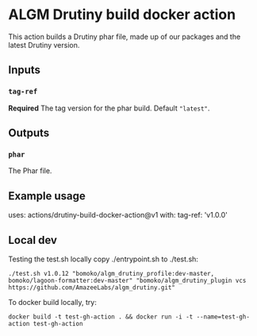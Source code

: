# ALGM Drutiny build docker action

This action builds a Drutiny phar file, made up of our packages and the latest Drutiny version.

## Inputs

### `tag-ref`

**Required** The tag version for the phar build. Default `"latest"`.

## Outputs

### `phar`

The Phar file.

## Example usage

uses: actions/drutiny-build-docker-action@v1
with:
  tag-ref: 'v1.0.0'


## Local dev

Testing the test.sh locally copy ./entrypoint.sh to ./test.sh:

`./test.sh v1.0.12 "bomoko/algm_drutiny_profile:dev-master, bomoko/lagoon-formatter:dev-master" "bomoko/algm_drutiny_plugin vcs https://github.com/AmazeeLabs/algm_drutiny.git"`


To docker build locally, try:

`docker build -t test-gh-action . && docker run -i -t --name=test-gh-action test-gh-action`
